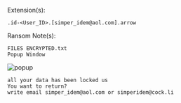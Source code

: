 Extension(s): 
```
.id-<User_ID>.[simper_idem@aol.com].arrow
```
Ransom Note(s): 
```
FILES ENCRYPTED.txt
Popup Window
```
![popup](https://github.com/user-attachments/assets/59110315-7cc1-4a2c-9c0a-89877c206cf2)
```
all your data has been locked us
You want to return?
write email simper_idem@aol.com or simperidem@cock.li
```

